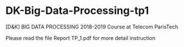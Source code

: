 # DK-Big-Data-Processing-tp1
[D&amp;K] BIG DATA PROCESSING 2018-2019 Course at Telecom ParisTech

Please read the file Report TP_1.pdf for more detail instruction
